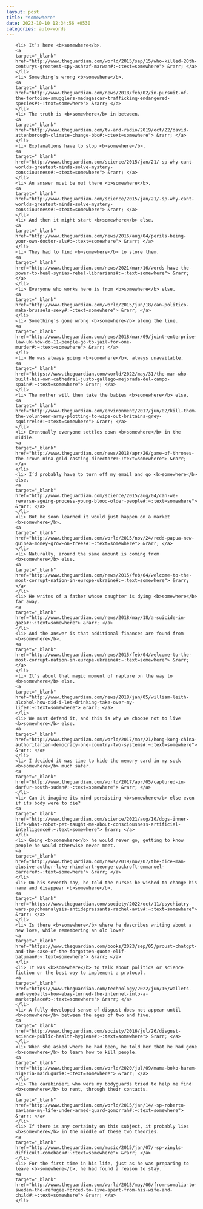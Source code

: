 ```yaml
---
layout: post
title: "somewhere"
date: 2023-10-10 12:34:56 +0530
categories: auto-words
---
```

<ol>

    <li> It’s here <b>somewhere</b>.
    <a 
    target="_blank" 
    href="http://www.theguardian.com/world/2015/sep/15/who-killed-20th-centurys-greatest-spy-ashraf-marwan#:~:text=somewhere"> &rarr; </a>
    </li>
    <li> Something’s wrong <b>somewhere</b>.
    <a 
    target="_blank" 
    href="http://www.theguardian.com/news/2018/feb/02/in-pursuit-of-the-tortoise-smugglers-madagascar-trafficking-endangered-species#:~:text=somewhere"> &rarr; </a>
    </li>
    <li> The truth is <b>somewhere</b> in between.
    <a 
    target="_blank" 
    href="http://www.theguardian.com/tv-and-radio/2019/oct/22/david-attenborough-climate-change-bbc#:~:text=somewhere"> &rarr; </a>
    </li>
    <li> Explanations have to stop <b>somewhere</b>.
    <a 
    target="_blank" 
    href="http://www.theguardian.com/science/2015/jan/21/-sp-why-cant-worlds-greatest-minds-solve-mystery-consciousness#:~:text=somewhere"> &rarr; </a>
    </li>
    <li> An answer must be out there <b>somewhere</b>.
    <a 
    target="_blank" 
    href="http://www.theguardian.com/science/2015/jan/21/-sp-why-cant-worlds-greatest-minds-solve-mystery-consciousness#:~:text=somewhere"> &rarr; </a>
    </li>
    <li> And then it might start <b>somewhere</b> else.
    <a 
    target="_blank" 
    href="http://www.theguardian.com/news/2016/aug/04/perils-being-your-own-doctor-als#:~:text=somewhere"> &rarr; </a>
    </li>
    <li> They had to find <b>somewhere</b> to store them.
    <a 
    target="_blank" 
    href="http://www.theguardian.com/news/2021/mar/16/words-have-the-power-to-heal-syrias-rebel-librarians#:~:text=somewhere"> &rarr; </a>
    </li>
    <li> Everyone who works here is from <b>somewhere</b> else.
    <a 
    target="_blank" 
    href="http://www.theguardian.com/world/2015/jun/18/can-politico-make-brussels-sexy#:~:text=somewhere"> &rarr; </a>
    </li>
    <li> Something’s gone wrong <b>somewhere</b> along the line.
    <a 
    target="_blank" 
    href="http://www.theguardian.com/news/2018/mar/09/joint-enterprise-law-uk-how-do-11-people-go-to-jail-for-one-murder#:~:text=somewhere"> &rarr; </a>
    </li>
    <li> He was always going <b>somewhere</b>, always unavailable.
    <a 
    target="_blank" 
    href="https://www.theguardian.com/world/2022/may/31/the-man-who-built-his-own-cathedral-justo-gallego-mejorada-del-campo-spain#:~:text=somewhere"> &rarr; </a>
    </li>
    <li> The mother will then take the babies <b>somewhere</b> else.
    <a 
    target="_blank" 
    href="http://www.theguardian.com/environment/2017/jun/02/kill-them-the-volunteer-army-plotting-to-wipe-out-britains-grey-squirrels#:~:text=somewhere"> &rarr; </a>
    </li>
    <li> Eventually everyone settles down <b>somewhere</b> in the middle.
    <a 
    target="_blank" 
    href="http://www.theguardian.com/news/2018/apr/26/game-of-thrones-the-crown-nina-gold-casting-director#:~:text=somewhere"> &rarr; </a>
    </li>
    <li> I’d probably have to turn off my email and go <b>somewhere</b> else.
    <a 
    target="_blank" 
    href="http://www.theguardian.com/science/2015/aug/04/can-we-reverse-ageing-process-young-blood-older-people#:~:text=somewhere"> &rarr; </a>
    </li>
    <li> But he soon learned it would just happen on a market <b>somewhere</b>.
    <a 
    target="_blank" 
    href="http://www.theguardian.com/world/2015/nov/24/redd-papua-new-guinea-money-grow-on-trees#:~:text=somewhere"> &rarr; </a>
    </li>
    <li> Naturally, around the same amount is coming from <b>somewhere</b> else.
    <a 
    target="_blank" 
    href="http://www.theguardian.com/news/2015/feb/04/welcome-to-the-most-corrupt-nation-in-europe-ukraine#:~:text=somewhere"> &rarr; </a>
    </li>
    <li> He writes of a father whose daughter is dying <b>somewhere</b> far away.
    <a 
    target="_blank" 
    href="http://www.theguardian.com/news/2018/may/18/a-suicide-in-gaza#:~:text=somewhere"> &rarr; </a>
    </li>
    <li> And the answer is that additional finances are found from <b>somewhere</b>.
    <a 
    target="_blank" 
    href="http://www.theguardian.com/news/2015/feb/04/welcome-to-the-most-corrupt-nation-in-europe-ukraine#:~:text=somewhere"> &rarr; </a>
    </li>
    <li> It’s about that magic moment of rapture on the way to <b>somewhere</b> else.
    <a 
    target="_blank" 
    href="http://www.theguardian.com/news/2018/jan/05/william-leith-alcohol-how-did-i-let-drinking-take-over-my-life#:~:text=somewhere"> &rarr; </a>
    </li>
    <li> We must defend it, and this is why we choose not to live <b>somewhere</b> else.
    <a 
    target="_blank" 
    href="http://www.theguardian.com/world/2017/mar/21/hong-kong-china-authoritarian-democracy-one-country-two-systems#:~:text=somewhere"> &rarr; </a>
    </li>
    <li> I decided it was time to hide the memory card in my sock <b>somewhere</b> much safer.
    <a 
    target="_blank" 
    href="http://www.theguardian.com/world/2017/apr/05/captured-in-darfur-south-sudan#:~:text=somewhere"> &rarr; </a>
    </li>
    <li> Can it imagine its mind persisting <b>somewhere</b> else even if its body were to die?
    <a 
    target="_blank" 
    href="http://www.theguardian.com/science/2021/aug/10/dogs-inner-life-what-robot-pet-taught-me-about-consciousness-artificial-intelligence#:~:text=somewhere"> &rarr; </a>
    </li>
    <li> Going <b>somewhere</b> he would never go, getting to know people he would otherwise never meet.
    <a 
    target="_blank" 
    href="http://www.theguardian.com/news/2019/nov/07/the-dice-man-elusive-author-luke-rhinehart-george-cockroft-emmanuel-carrere#:~:text=somewhere"> &rarr; </a>
    </li>
    <li> On his seventh day, he told the nurses he wished to change his name and disappear <b>somewhere</b>.
    <a 
    target="_blank" 
    href="https://www.theguardian.com/society/2022/oct/11/psychiatry-wars-psychoanalysis-antidepressants-rachel-aviv#:~:text=somewhere"> &rarr; </a>
    </li>
    <li> Is there <b>somewhere</b> where he describes writing about a new love, while remembering an old love?
    <a 
    target="_blank" 
    href="https://www.theguardian.com/books/2023/sep/05/proust-chatgpt-and-the-case-of-the-forgotten-quote-elif-batuman#:~:text=somewhere"> &rarr; </a>
    </li>
    <li> It was <b>somewhere</b> to talk about politics or science fiction or the best way to implement a protocol.
    <a 
    target="_blank" 
    href="https://www.theguardian.com/technology/2022/jun/16/wallets-and-eyeballs-how-ebay-turned-the-internet-into-a-marketplace#:~:text=somewhere"> &rarr; </a>
    </li>
    <li> A fully developed sense of disgust does not appear until <b>somewhere</b> between the ages of two and five.
    <a 
    target="_blank" 
    href="http://www.theguardian.com/society/2016/jul/26/disgust-science-public-health-hygiene#:~:text=somewhere"> &rarr; </a>
    </li>
    <li> When she asked where he had been, he told her that he had gone <b>somewhere</b> to learn how to kill people.
    <a 
    target="_blank" 
    href="http://www.theguardian.com/world/2020/jul/09/mama-boko-haram-nigeria-maiduguri#:~:text=somewhere"> &rarr; </a>
    </li>
    <li> The carabinieri who were my bodyguards tried to help me find <b>somewhere</b> to rent, through their contacts.
    <a 
    target="_blank" 
    href="http://www.theguardian.com/world/2015/jan/14/-sp-roberto-saviano-my-life-under-armed-guard-gomorrah#:~:text=somewhere"> &rarr; </a>
    </li>
    <li> If there is any certainty on this subject, it probably lies <b>somewhere</b> in the middle of these two theories.
    <a 
    target="_blank" 
    href="http://www.theguardian.com/music/2015/jan/07/-sp-vinyls-difficult-comeback#:~:text=somewhere"> &rarr; </a>
    </li>
    <li> For the first time in his life, just as he was preparing to leave <b>somewhere</b>, he had found a reason to stay.
    <a 
    target="_blank" 
    href="http://www.theguardian.com/world/2015/may/06/from-somalia-to-sweden-the-refugee-forced-to-live-apart-from-his-wife-and-child#:~:text=somewhere"> &rarr; </a>
    </li>